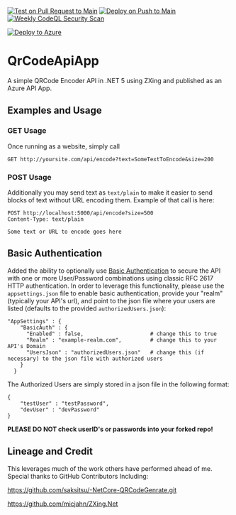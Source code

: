  [![Test on Pull Request to Main](https://github.com/joelbyford/QrCodeApiApp/actions/workflows/main-pr.yml/badge.svg)](https://github.com/joelbyford/QrCodeApiApp/actions/workflows/main-pr.yml)  [![Deploy on Push to Main](https://github.com/joelbyford/QrCodeApiApp/actions/workflows/main-push.yml/badge.svg)](https://github.com/joelbyford/QrCodeApiApp/actions/workflows/main-push.yml) [![Weekly CodeQL Security Scan](https://github.com/joelbyford/QrCodeApiApp/actions/workflows/codeql-analysis.yml/badge.svg)](https://github.com/joelbyford/QrCodeApiApp/actions/workflows/codeql-analysis.yml)

[![Deploy to Azure](https://aka.ms/deploytoazurebutton)](https://portal.azure.com/#create/Microsoft.Template/uri/https%3A%2F%2Fraw.githubusercontent.com%2Fjoelbyford%2FQrCodeApiApp%2Fmain%2FDeployTemplates%2FAzureLinuxWebAppArm.json)

# QrCodeApiApp
A simple QRCode Encoder API in .NET 5 using ZXing and published as an Azure API App.  


## Examples and Usage

### GET Usage 
Once running as a website, simply call
```
GET http://yoursite.com/api/encode?text=SomeTextToEncode&size=200
```

### POST Usage
Additionally you may send text as `text/plain` to make it easier to send blocks of text without URL encoding them.  Example of that call is here:
```
POST http://localhost:5000/api/encode?size=500
Content-Type: text/plain

Some text or URL to encode goes here
``` 
## Basic Authentication
Added the ability to optionally use [Basic Authentication](https://github.com/joelbyford/BasicAuth) to secure the API with one or more User/Password combinations using classic RFC 2617 HTTP authentication.  In order to leverage this functionality, please use the `appsettings.json` file to enable basic authentication, provide your "realm" (typically your API's url), and point to the json file where your users are listed (defaults to the provided `authorizedUsers.json`):

```
"AppSettings" : {
    "BasicAuth" : {
      "Enabled" : false,                     # change this to true
      "Realm" : "example-realm.com",         # change this to your API's Domain
      "UsersJson" : "authorizedUsers.json"   # change this (if necessary) to the json file with authorized users
    }
  }

```

The Authorized Users are simply stored in a json file in the following format:

```
{    
    "testUser" : "testPassword",
    "devUser" : "devPassword"
}
```

**PLEASE DO NOT check userID's or passwords into your forked repo!**

## Lineage and Credit
This leverages much of the work others have performed ahead of me.  Special thanks to GitHub Contributors Including:

https://github.com/saksitsu/-NetCore-QRCodeGenrate.git

https://github.com/micjahn/ZXing.Net
